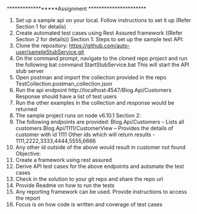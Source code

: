 ******************Assignment **********************
1.	Set up a sample api on your local. Follow instructions to set it up (Refer Section 1 for details)
2.	Create automated test cases using Rest Assured framework ((Refer Section 2 for details))
Section 1:
Steps to set up the sample test API:
1.	Clone the repository:
https://github.com/auto-user/sampleStubService.git
2.	On the command prompt, navigate to the cloned repo project and run the following bat command
StartStubService.bat
This will start the API stub server
3.	Open postman and import the collection provided in the repo
TestCollection.postman_collection.json
4.	Run the api endpoint
http://localhost:4547/Blog.Api/Customers
Response should have a list of test users
5.	Run the other examples in the collection and response would be returned
6.	The sample project runs on node v6.10.1
Section 2:
1.	The following endpoints are provided:
Blog.Api/Customers – Lists all customers
Blog.Api/1111/CustomerView – Provides the details of customer with id 1111
Other ids which will return results - 1111,2222,3333,4444,5555,6666
2.	Any other id outside of the above would result in customer not found
Objective:
1.	Create a framework using rest assured
2.	Derive API test cases for the above endpoints and automate the test cases
3.	Check in the solution to your git repo and share the repo url
4.	Provide Readme on how to run the tests
5.	Any reporting framework can be used. Provide instructions to access the report
6.	Focus is on how code is written and coverage of test cases

